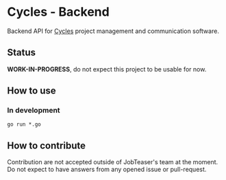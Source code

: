 # Cycles - Backend

Backend API for [Cycles](https://github.com/rchampourlier/cycles) project management and communication software.

## Status

**WORK-IN-PROGRESS**, do not expect this project to be usable for now.

## How to use

### In development

```
go run *.go
```

## How to contribute

Contribution are not accepted outside of JobTeaser's team at the moment. Do not expect
to have answers from any opened issue or pull-request.
